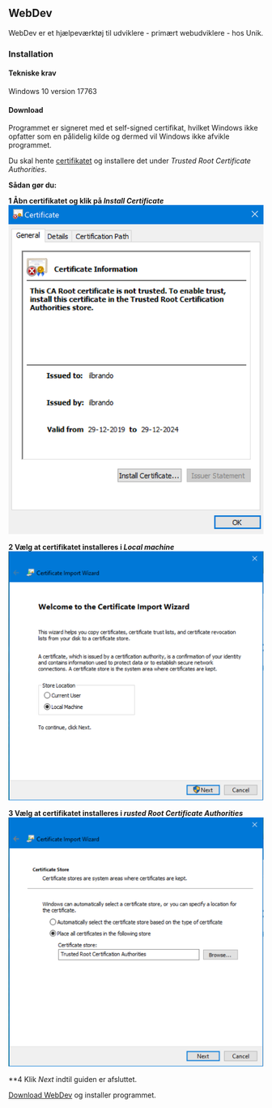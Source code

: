 ## WebDev
WebDev er et hjælpeværktøj til udviklere - primært webudviklere - hos Unik.

### Installation

#### Tekniske krav
Windows 10 version 17763

#### Download
Programmet er signeret med et self-signed certifikat, hvilket Windows ikke opfatter som 
en pålidelig kilde og dermed vil Windows ikke afvikle programmet.

Du skal hente [certifikatet](../ilbrando.cer) og installere det under
*Trusted Root Certificate Authorities*.

**Sådan gør du:**

**1 Åbn certifikatet og klik på *Install Certificate***
![install 1](install-01.png)

**2 Vælg at certifikatet installeres i *Local machine***
![install 1](install-02.png)

**3 Vælg at certifikatet installeres i *rusted Root Certificate Authorities***
![install 1](install-03.png)

**4 Klik *Next* indtil guiden er afsluttet.

[Download WebDev](https://ilbrando.blob.core.windows.net/webdev/WebDev.msix) og installer programmet.
